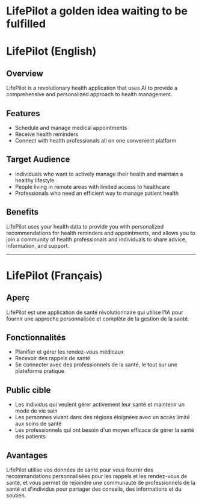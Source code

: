 <h1> LifePilot a golden idea waiting to be fulfilled</h1>

# LifePilot (English)

## Overview

LifePilot is a revolutionary health application that uses AI to provide a comprehensive and personalized approach to health management.

## Features

- Schedule and manage medical appointments
- Receive health reminders
- Connect with health professionals all on one convenient platform

## Target Audience

- Individuals who want to actively manage their health and maintain a healthy lifestyle
- People living in remote areas with limited access to healthcare
- Professionals who need an efficient way to manage patient health

## Benefits

LifePilot uses your health data to provide you with personalized recommendations for health reminders and appointments, and allows you to join a community of health professionals and individuals to share advice, information, and support.

---

# LifePilot (Français)

## Aperç

LifePilot est une application de santé révolutionnaire qui utilise l'IA pour fournir une approche personnalisée et complète de la gestion de la santé.

## Fonctionnalités

- Planifier et gérer les rendez-vous médicaux
- Recevoir des rappels de santé
- Se connecter avec des professionnels de la santé, le tout sur une plateforme pratique

## Public cible

- Les individus qui veulent gérer activement leur santé et maintenir un mode de vie sain
- Les personnes vivant dans des régions éloignées avec un accès limité aux soins de santé
- Les professionnels qui ont besoin d'un moyen efficace de gérer la santé des patients

## Avantages

LifePilot utilise vos données de santé pour vous fournir des recommandations personnalisées pour les rappels et les rendez-vous de santé, et vous permet de rejoindre une communauté de professionnels de la santé et d'individus pour partager des conseils, des informations et du soutien.
